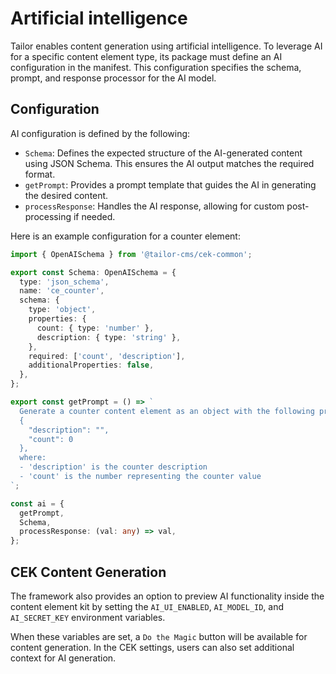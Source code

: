 # Artificial intelligence

Tailor enables content generation using artificial intelligence. To leverage AI
for a specific content element type, its package must define an AI configuration
in the manifest. This configuration specifies the schema, prompt, and response
processor for the AI model.

## Configuration

AI configuration is defined by the following:

- `Schema`: Defines the expected structure of the AI-generated content using
  JSON Schema. This ensures the AI output matches the required format.
- `getPrompt`: Provides a prompt template that guides the AI in generating the
  desired content.
- `processResponse`: Handles the AI response, allowing for custom
  post-processing if needed.

Here is an example configuration for a counter element:

```ts
import { OpenAISchema } from '@tailor-cms/cek-common';

export const Schema: OpenAISchema = {
  type: 'json_schema',
  name: 'ce_counter',
  schema: {
    type: 'object',
    properties: {
      count: { type: 'number' },
      description: { type: 'string' },
    },
    required: ['count', 'description'],
    additionalProperties: false,
  },
};

export const getPrompt = () => `
  Generate a counter content element as an object with the following properties:
  {
    "description": "",
    "count": 0
  },
  where:
  - 'description' is the counter description
  - 'count' is the number representing the counter value
`;

const ai = {
  getPrompt,
  Schema,
  processResponse: (val: any) => val,
};
```

## CEK Content Generation

The framework also provides an option to preview AI functionality inside the
content element kit by setting the `AI_UI_ENABLED`, `AI_MODEL_ID`, and
`AI_SECRET_KEY` environment variables.

When these variables are set, a `Do the Magic` button will be available for
content generation. In the CEK settings, users can also set additional context
for AI generation.
